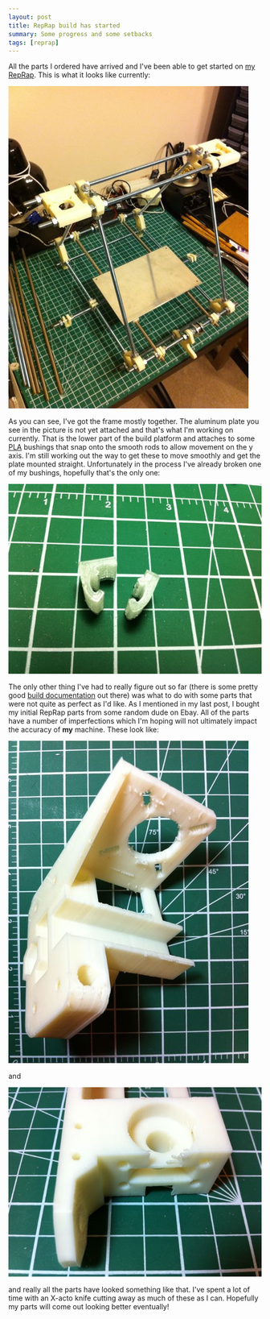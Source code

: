 ```yaml
---
layout: post
title: RepRap build has started
summary: Some progress and some setbacks
tags: [reprap]
---
```


All the parts I ordered have arrived and I've been able to get started on [my RepRap](/2011/08/13/get-ready-for-plastic).  This is what it looks like currently:

![RepRap](/images/reprap-20110905.jpg)

As you can see, I've got the frame mostly together.  The aluminum plate you see in the picture is not yet attached and that's what I'm working on currently.  That is the lower part of the build platform and attaches to some [PLA](http://reprap.org/wiki/PLA) bushings that snap onto the smooth rods to allow movement on the y axis.  I'm still working out the way to get these to move smoothly and get the plate mounted straight.  Unfortunately in the process I've already broken one of my bushings, hopefully that's the only one:

![broken PLA bushing](/images/broken-bushing.jpg)

The only other thing I've had to really figure out so far (there is some pretty good [build documentation](http://garyhodgson.com/reprap/prusa-mendel-visual-instructions/) out there) was what to do with some parts that were not quite as perfect as I'd like.  As I mentioned in my last post, I bought my initial RepRap parts from some random dude on Ebay.  All of the parts have a number of imperfections which I'm hoping will not ultimately impact the accuracy of **my** machine.  These look like:

![hairy motor mount](/images/bootstrap-motor-mount.jpg)

and

![hairy extruder block](/images/bootstrap-extruder-block.jpg)

and really all the parts have looked something like that.  I've spent a lot of time with an X-acto knife cutting away as much of these as I can.  Hopefully my parts will come out looking better eventually!
